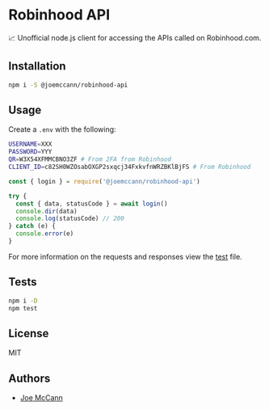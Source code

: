 # Robinhood API

📈 Unofficial node.js client for accessing the APIs called on Robinhood.com.

## Installation

```sh
npm i -S @joemccann/robinhood-api
```

## Usage

Create a `.env` with the following:

```sh
USERNAME=XXX
PASSWORD=YYY
QR=W3X54XFMMCBNO3ZF # From 2FA from Robinhood
CLIENT_ID=c82SH0WZOsabOXGP2sxqcj34FxkvfnWRZBKlBjFS # From Robinhood
```

```js
const { login } = require('@joemccann/robinhood-api')

try {
  const { data, statusCode } = await login()
  console.dir(data)
  console.log(statusCode) // 200
} catch (e) {
  console.error(e)
}
```

For more information on the requests and responses view the
[test](test/index.js) file.

## Tests

```sh
npm i -D
npm test
```

## License

MIT

## Authors

- [Joe McCann](https://twitter.com/joemccann)
